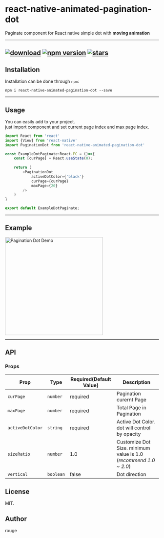 react-native-animated-pagination-dot
=============

Paginate component for React native simple dot with **moving animation** 

-----
[![download](https://img.shields.io/npm/dm/react-native-animated-pagination-dot?logo=npm&style=flat-square)](https://www.npmjs.com/package/react-native-animated-pagination-dot)
[![npm version](https://img.shields.io/npm/v/react-native-animated-pagination-dot?style=flat-square)](https://www.npmjs.com/package/react-native-animated-pagination-dot)
[![stars](https://img.shields.io/github/stars/rouge3351/react-native-animated-pagination-dot?logo=github&style=flat-square)](https://github.com/rouge3351/react-native-animated-pagination-dot)
-----

## Installation

Installation can be done through `npm`:

```shell
npm i react-native-animated-pagination-dot --save
```

-----
## Usage
You can easily add to your project.<br/>
just import component and set current page index and max page index.
```js
import React from 'react'
import {View} from 'react-native'
import PaginationDot from 'react-native-animated-pagination-dot'

const ExampleDotPaginate:React.FC = ()=>{
    const [curPage] = React.useState(0);
    
    return (
        <PaginationDot
            activeDotColor={'black'}
            curPage={curPage}
            maxPage={20}
        />
    )
}

export default ExampleDotPaginate;
```

-----
## Example

<img src="https://user-images.githubusercontent.com/4319422/92298858-39a61d80-ef88-11ea-85dd-e7a4a5c115dc.gif" alt="Pagination Dot Demo" width="320"/>

-----
## API

### Props

| **Prop**                    | **Type**                    | **Required(Default Value)**  | **Description**                                                |
| --------------------------- | ----------------------------| ---------------------------- | ---------------------------------------------------            |
| `curPage`                   | `number`                    | required                     | Pagination curernt Page                                        |
| `maxPage`                   | `number`                    | required                     | Total Page in Pagination                                       |
| `activeDotColor`            | `string`                    | required                     | Active Dot Color. dot will control by opacity                  |
| `sizeRatio`                 | `number`                    | 1.0                          | Customize Dot Size. minimum value is 1.0 (*recommend 1.0 ~ 2.0*) |
| `vertical`                  | `boolean`                   | false                        | Dot direction                                         |



## License

MIT.

## Author

rouge
